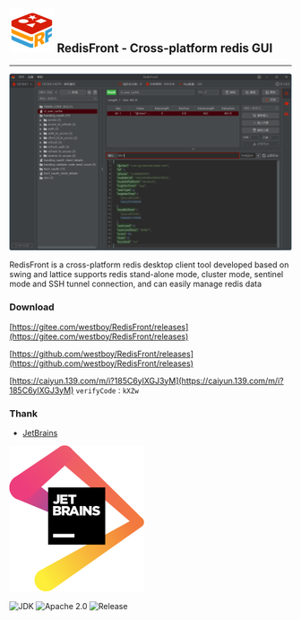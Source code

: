## ![logo](assets/logo.png)  RedisFront - Cross-platform redis GUI

-------

![Screenshot](screenshot/redisfront-win11.png)

RedisFront is a cross-platform redis desktop client tool developed based on swing and lattice supports redis stand-alone mode, cluster mode, sentinel mode and SSH tunnel connection, and can easily manage redis data
### Download

[https://gitee.com/westboy/RedisFront/releases](https://gitee.com/westboy/RedisFront/releases)

[https://github.com/westboy/RedisFront/releases](https://github.com/westboy/RedisFront/releases)

[https://caiyun.139.com/m/i?185C6ylXGJ3yM](https://caiyun.139.com/m/i?185C6ylXGJ3yM)  `verifyCode：kXZw`

### Thank
* [JetBrains](https://www.jetbrains.com?from=RedisFront)

![JenBrains logo](assets/jetbrains.svg)

![JDK](https://img.shields.io/badge/JDK-17-blue.svg)
![Apache 2.0](https://img.shields.io/badge/Apache-2.0-4EB1BA.svg)
![Release](https://img.shields.io/badge/Release-1.0.4-green.svg)
